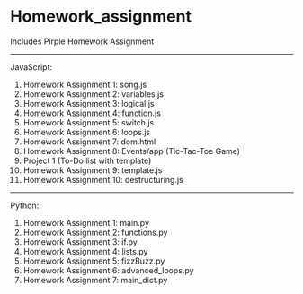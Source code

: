 # Homework_assignment
Includes Pirple Homework Assignment

-----------------------------------------------
JavaScript: 
1. Homework Assignment 1: song.js
2. Homework Assignment 2: variables.js
3. Homework Assignment 3: logical.js
4. Homework Assignment 4: function.js
5. Homework Assignment 5: switch.js
6. Homework Assignment 6: loops.js
7. Homework Assignment 7: dom.html
8. Homework Assignment 8: Events/app (Tic-Tac-Toe Game)
9. Project 1 (To-Do list with template) 
10. Homework Assignment 9: template.js
11. Homework Assignment 10: destructuring.js
-----------------------------------------------
Python:
1. Homework Assignment 1: main.py
2. Homework Assignment 2: functions.py
3. Homework Assignment 3: if.py
4. Homework Assignment 4: lists.py
5. Homework Assignment 5: fizzBuzz.py
6. Homework Assignment 6: advanced_loops.py
7. Homework Assignment 7: main_dict.py